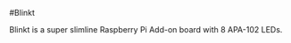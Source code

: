 <!--
---
class: board
type: led
name: Blinkt
manufacturer: Pimoroni
description: Slimline board with 8 super-bright RGB LED indicators
url: https://shop.pimoroni.com/products/blinkt
github: https://github.com/pimoroni/blinkt
buy: https://shop.pimoroni.com/products/blinkt
formfactor: Custom
pincount: 40
eeprom: no
power: 5v
pin:
  '16':
    name: Data
    mode: output
    active: high
  '18':
    name: Clock
    mode: output
    active: high
-->
#Blinkt

Blinkt is a super slimline Raspberry Pi Add-on board with 8 APA-102 LEDs.